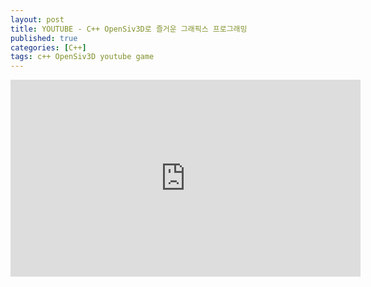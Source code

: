 ```yaml
---
layout: post
title: YOUTUBE - C++ OpenSiv3D로 즐거운 그래픽스 프로그래밍
published: true
categories: [C++]
tags: c++ OpenSiv3D youtube game
---
```

<iframe width="560" height="315" src="https://www.youtube.com/embed/J9jzRggEFdI" frameborder="0" allow="accelerometer; autoplay; clipboard-write; encrypted-media; gyroscope; picture-in-picture" allowfullscreen></iframe>  
  